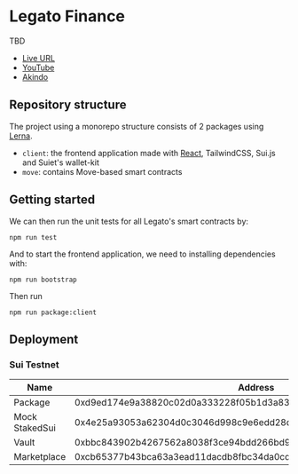 # Legato Finance

TBD

- [Live URL](https://legato-finance-client.vercel.app/)
- [YouTube](https://youtu.be/INN8mz4Qzws)
- [Akindo](https://app.akindo.io/communities/xKao6wZaqu6XPWv6/products/d8RoedOEZtVDx7N2)

## Repository structure

The project using a monorepo structure consists of 2 packages using [Lerna](https://lerna.js.org).

- `client`: the frontend application made with [React](https://react.dev/), TailwindCSS, Sui.js and Suiet's wallet-kit
- `move`: contains Move-based smart contracts

## Getting started

We can then run the unit tests for all Legato's smart contracts by:

```
npm run test
```

And to start the frontend application, we need to installing dependencies with:

```
npm run bootstrap
```
Then run
```
npm run package:client
```

## Deployment

### Sui Testnet

Name | Address 
--- | --- 
Package | 0xd9ed174e9a38820c02d0a333228f05b1d3a83079f596352b0b0da1bb8aca53c4
Mock StakedSui | 0x4e25a93053a62304d0c3046d998c9e6edd28d031ab3b441dedfe5ca611a99abc
Vault | 0xbbc843902b4267562a8038f3ce94bdd266bd9e635889ccefa17d002687ae478b
Marketplace | 0xcb65377b43bca63a3ead11dacdb8fbc34da0cd15b4cd2388d36889cfd41d9501
